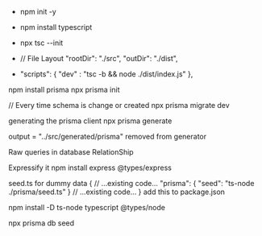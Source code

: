 - npm init -y
- npm install typescript
- npx tsc --init 
-  // File Layout
    "rootDir": "./src",
    "outDir": "./dist",

-  "scripts": {
    "dev" : "tsc -b && node ./dist/index.js"
  },

npm install prisma 
npx prisma init 

// Every time schema is change or created 
npx prisma migrate dev

generating the prisma client
npx prisma generate

output   = "../src/generated/prisma" removed from generator 

Raw queries in database
RelationShip

Expressify it 
npm install express @types/express

seed.ts for dummy data 
{
  // ...existing code...
  "prisma": {
    "seed": "ts-node ./prisma/seed.ts"
  }
  // ...existing code...
}  add this to package.json

npm install -D ts-node typescript @types/node

npx prisma db seed 